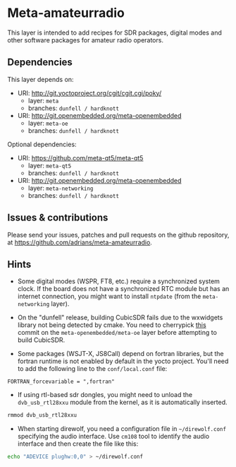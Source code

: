 # Meta-amateurradio

This layer is intended to add recipes for SDR packages, digital modes and other
software packages for amateur radio operators.

## Dependencies

This layer depends on:

* URI: http://git.yoctoproject.org/cgit/cgit.cgi/poky/
  * layer: `meta`
  * branches: `dunfell / hardknott`
* URI: http://git.openembedded.org/meta-openembedded
  * layer: `meta-oe`
  * branches: `dunfell / hardknott`

Optional dependencies:

* URI: https://github.com/meta-qt5/meta-qt5
  * layer: `meta-qt5`
  * branches: `dunfell / hardknott`
* URI: http://git.openembedded.org/meta-openembedded
  * layer: `meta-networking`
  * branches: `dunfell / hardknott`

## Issues & contributions

Please send your issues, patches and pull requests on the github repository, at
<https://github.com/adrians/meta-amateurradio>.

## Hints

* Some digital modes (WSPR, FT8, etc.) require a synchronized system clock. If
the board does not have a synchronized RTC module but has an internet
connection, you might want to install `ntpdate` (from the `meta-networking`
layer).

* On the "dunfell" release, building CubicSDR fails due to the wxwidgets
library not being detected by cmake. You need to cherrypick [this](http://cgit.openembedded.org/meta-openembedded/commit/?id=7219c72141c2c5c902232dfba590fd85954f2aae)
commit on the `meta-openembedded/meta-oe` layer before attempting to build
CubicSDR.

* Some packages (WSJT-X, JS8Call) depend on fortran libraries, but the fortran
runtime is not enabled by default in the yocto project. You'll need to add the
following line to the `conf/local.conf` file:
```
FORTRAN_forcevariable = ",fortran"
```

* If using rtl-based sdr dongles, you might need to unload the `dvb_usb_rtl28xxu`
module from the kernel, as it is automatically inserted.
```bash
rmmod dvb_usb_rtl28xxu
```

* When starting direwolf, you need a configuration file in `~/direwolf.conf`
specifying the audio interface. Use `cm108` tool to identify the audio interface
and then create the file like this:
```bash
echo "ADEVICE plughw:0,0" > ~/direwolf.conf
```
